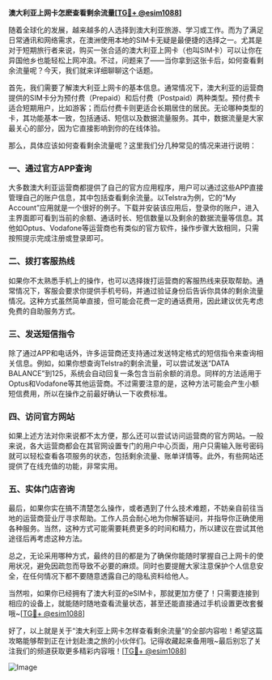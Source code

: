**澳大利亚上网卡怎麽查看剩余流量[[TG💪+ @esim1088](https://t.me/s/esim1088)]**

随着全球化的发展，越来越多的人选择到澳大利亚旅游、学习或工作。而为了满足日常通讯和网络需求，在澳洲使用本地的SIM卡无疑是最便捷的选择之一。尤其是对于短期旅行者来说，购买一张合适的澳大利亚上网卡（也叫SIM卡）可以让你在异国他乡也能轻松上网冲浪。不过，问题来了——当你拿到这张卡后，如何查看剩余流量呢？今天，我们就来详细聊聊这个话题。

首先，我们需要了解澳大利亚上网卡的基本信息。通常情况下，澳大利亚的运营商提供的SIM卡分为预付费（Prepaid）和后付费（Postpaid）两种类型。预付费卡适合短期用户，比如游客；而后付费卡则更适合长期居住的居民。无论哪种类型的卡，其功能基本一致，包括通话、短信以及数据流量服务。其中，数据流量是大家最关心的部分，因为它直接影响到你的在线体验。

那么，具体应该如何查看剩余流量呢？这里我们分几种常见的情况来进行说明：

### 一、通过官方APP查询

大多数澳大利亚运营商都提供了自己的官方应用程序，用户可以通过这些APP直接管理自己的账户信息，其中包括查看剩余流量。以Telstra为例，它的“My Account”应用就是一个很好的例子。下载并安装该应用后，登录你的账户，进入主界面即可看到当前的余额、通话时长、短信数量以及剩余的数据流量等信息。其他如Optus、Vodafone等运营商也有类似的官方软件，操作步骤大致相同，只需按照提示完成注册或登录即可。

### 二、拨打客服热线

如果你不太熟悉手机上的操作，也可以选择拨打运营商的客服热线来获取帮助。通常情况下，客服会要求你提供手机号码，并通过验证身份后告诉你具体的剩余流量情况。这种方式虽然简单直接，但可能会花费一定的通话费用，因此建议优先考虑免费的自助服务方式。

### 三、发送短信指令

除了通过APP和电话外，许多运营商还支持通过发送特定格式的短信指令来查询相关信息。例如，如果你想查询Telstra的剩余流量，可以尝试发送“DATA BALANCE”到125，系统会自动回复一条包含当前余额的消息。同样的方法适用于Optus和Vodafone等其他运营商。不过需要注意的是，这种方法可能会产生小额短信费用，所以在操作之前最好确认一下收费标准。

### 四、访问官方网站

如果上述方法对你来说都不太方便，那么还可以尝试访问运营商的官方网站。一般来说，各大运营商都会在其官网设置专门的用户中心页面，用户只需输入账号密码就可以轻松查看各项服务的状态，包括剩余流量、账单详情等。此外，有些网站还提供了在线充值的功能，非常实用。

### 五、实体门店咨询

最后，如果你实在搞不清楚怎么操作，或者遇到了什么技术难题，不妨亲自前往当地的运营商营业厅寻求帮助。工作人员会耐心地为你解答疑问，并指导你正确使用各种服务。当然，这种方式可能需要耗费更多的时间和精力，所以建议在尝试其他途径后再考虑这种方法。

总之，无论采用哪种方式，最终的目的都是为了确保你能随时掌握自己上网卡的使用状况，避免因疏忽而导致不必要的麻烦。同时也要提醒大家注意保护个人信息安全，在任何情况下都不要随意透露自己的隐私资料给他人。

当然啦，如果你已经拥有了澳大利亚的eSIM卡，那就更加方便了！只需要连接到相应的设备上，就能随时随地查看流量状态，甚至还能直接通过手机设置更改套餐哦~[[TG💪+ @esim1088](https://t.me/s/esim1088)]

好了，以上就是关于“澳大利亚上网卡怎样查看剩余流量”的全部内容啦！希望这篇攻略能够帮到正在计划赴澳之旅的小伙伴们。记得收藏起来备用哦~最后别忘了关注我们的频道获取更多精彩内容哦！[[TG💪+ @esim1088](https://t.me/s/esim1088)] 

![Image](https://i.postimg.cc/4NQfJmqS/Snipaste-2025-05-13-00-14-12.png)